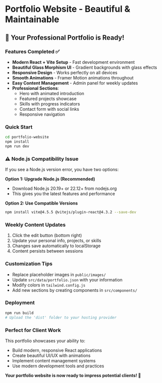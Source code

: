 # Portfolio Website - Beautiful & Maintainable

## 🚀 Your Professional Portfolio is Ready!

### Features Completed ✅
- **Modern React + Vite Setup** - Fast development environment
- **Beautiful Glass Morphism UI** - Gradient backgrounds with glass effects
- **Responsive Design** - Works perfectly on all devices
- **Smooth Animations** - Framer Motion animations throughout
- **Easy Content Management** - Admin panel for weekly updates
- **Professional Sections**:
  - Hero with animated introduction
  - Featured projects showcase
  - Skills with progress indicators
  - Contact form with social links
  - Responsive navigation

### Quick Start
```bash
cd portfolio-website
npm install
npm run dev
```

### ⚠️ Node.js Compatibility Issue
If you see a Node.js version error, you have two options:

**Option 1: Upgrade Node.js (Recommended)**
- Download Node.js 20.19+ or 22.12+ from nodejs.org
- This gives you the latest features and performance

**Option 2: Use Compatible Versions**
```bash
npm install vite@4.5.5 @vitejs/plugin-react@4.3.2 --save-dev
```

### Weekly Content Updates
1. Click the edit button (bottom right)
2. Update your personal info, projects, or skills
3. Changes save automatically to localStorage
4. Content persists between sessions

### Customization Tips
- Replace placeholder images in `public/images/`
- Update `src/data/portfolio.json` with your information
- Modify colors in `tailwind.config.js`
- Add new sections by creating components in `src/components/`

### Deployment
```bash
npm run build
# Upload the 'dist' folder to your hosting provider
```

### Perfect for Client Work
This portfolio showcases your ability to:
- Build modern, responsive React applications
- Create beautiful UI/UX with animations
- Implement content management systems
- Use modern development tools and practices

**Your portfolio website is now ready to impress potential clients! 🎉**
